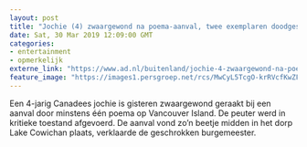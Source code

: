 ```yaml
---
layout: post
title: "Jochie (4) zwaargewond na poema-aanval, twee exemplaren doodgeschoten"
date: Sat, 30 Mar 2019 12:09:00 GMT
categories: 
- entertainment 
- opmerkelijk 
externe_link: "https://www.ad.nl/buitenland/jochie-4-zwaargewond-na-poema-aanval-twee-exemplaren-doodgeschoten~ac38194c/"
feature_image: "https://images1.persgroep.net/rcs/MwCyL5TcgO-krRVcfKwZFDs8_wE/diocontent/144476028/_fitwidth/400/?appId=21791a8992982cd8da851550a453bd7f&quality=0.7"
---
```


Een 4-jarig Canadees jochie is gisteren zwaargewond geraakt bij een aanval door minstens één poema op Vancouver Island. De peuter werd in kritieke toestand afgevoerd. De aanval vond zo’n beetje midden in het dorp Lake Cowichan plaats, verklaarde de geschrokken burgemeester.
